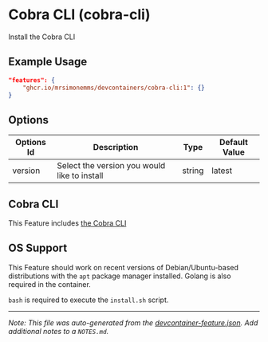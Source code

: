 
# Cobra CLI (cobra-cli)

Install the Cobra CLI

## Example Usage

```json
"features": {
    "ghcr.io/mrsimonemms/devcontainers/cobra-cli:1": {}
}
```

## Options

| Options Id | Description | Type | Default Value |
|-----|-----|-----|-----|
| version | Select the version you would like to install | string | latest |

## Cobra CLI

This Feature includes [the Cobra CLI](https://github.com/spf13/cobra-cli/)

## OS Support

This Feature should work on recent versions of Debian/Ubuntu-based distributions
with the `apt` package manager installed. Golang is also required in the container.

`bash` is required to execute the `install.sh` script.


---

_Note: This file was auto-generated from the [devcontainer-feature.json](https://github.com/mrsimonemms/devcontainers/blob/main/src/cobra-cli/devcontainer-feature.json).  Add additional notes to a `NOTES.md`._

